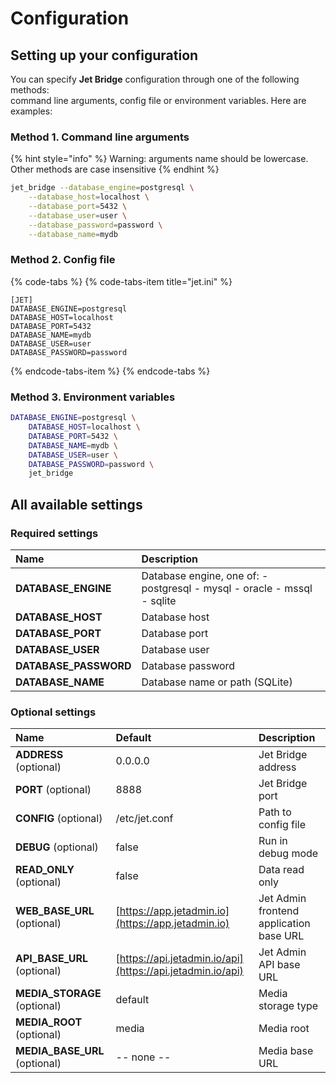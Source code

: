 # Configuration

## Setting up your configuration

You can specify **Jet Bridge** configuration through one of the following methods:  
command line arguments, config file or environment variables. Here are examples:

### Method 1. Command line arguments

{% hint style="info" %}
Warning: arguments name should be lowercase. Other methods are case insensitive
{% endhint %}

```bash
jet_bridge --database_engine=postgresql \
    --database_host=localhost \
    --database_port=5432 \
    --database_user=user \
    --database_password=password \
    --database_name=mydb
```

### Method 2. Config file

{% code-tabs %}
{% code-tabs-item title="jet.ini" %}
```text
[JET]
DATABASE_ENGINE=postgresql
DATABASE_HOST=localhost
DATABASE_PORT=5432
DATABASE_NAME=mydb
DATABASE_USER=user
DATABASE_PASSWORD=password
```
{% endcode-tabs-item %}
{% endcode-tabs %}

### Method 3. Environment variables

```bash
DATABASE_ENGINE=postgresql \
    DATABASE_HOST=localhost \
    DATABASE_PORT=5432 \
    DATABASE_NAME=mydb \
    DATABASE_USER=user \
    DATABASE_PASSWORD=password \
    jet_bridge
```

## All available settings

### Required settings

| **Name** | Description |
| :--- | :--- |
| **DATABASE\_ENGINE** | Database engine, one of: - postgresql - mysql - oracle - mssql - sqlite |
| **DATABASE\_HOST** | Database host |
| **DATABASE\_PORT** | Database port |
| **DATABASE\_USER** | Database user |
| **DATABASE\_PASSWORD** | Database password |
| **DATABASE\_NAME** | Database name or path \(SQLite\) |

### Optional settings

| Name | Default | Description |
| :--- | :--- | :--- |
| **ADDRESS** \(optional\) | 0.0.0.0 | Jet Bridge address |
| **PORT** \(optional\) | 8888 | Jet Bridge port |
| **CONFIG** \(optional\) | /etc/jet.conf | Path to config file |
| **DEBUG** \(optional\) | false | Run in debug mode |
| **READ\_ONLY** \(optional\) | false | Data read only |
| **WEB\_BASE\_URL** \(optional\) | [https://app.jetadmin.io](https://app.jetadmin.io) | Jet Admin frontend application base URL |
| **API\_BASE\_URL** \(optional\) | [https://api.jetadmin.io/api](https://api.jetadmin.io/api) | Jet Admin API base URL |
| **MEDIA\_STORAGE** \(optional\) | default | Media storage type |
| **MEDIA\_ROOT** \(optional\) | media | Media root |
| **MEDIA\_BASE\_URL** \(optional\) | -- none -- | Media base URL |

